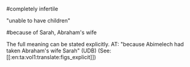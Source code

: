 #completely infertile

"unable to have children"

#because of Sarah, Abraham's wife

The full meaning can be stated explicitly. AT: "because Abimelech had taken Abraham's wife Sarah" (UDB) (See: [[:en:ta:vol1:translate:figs_explicit]])